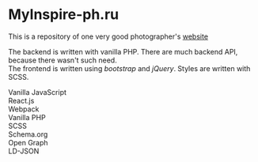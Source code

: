 # MyInspire-ph.ru

This is a repository of one very good photographer's [website](https://myinspire-ph.ru)  
  
  
The backend is written with vanilla PHP. There are much backend API, because there wasn't such need.  
The frontend is written using _bootstrap_ and _jQuery_. Styles are written with SCSS.  


Vanilla JavaScript  
React.js  
Webpack  
Vanilla PHP  
SCSS  
Schema.org  
Open Graph  
LD-JSON
